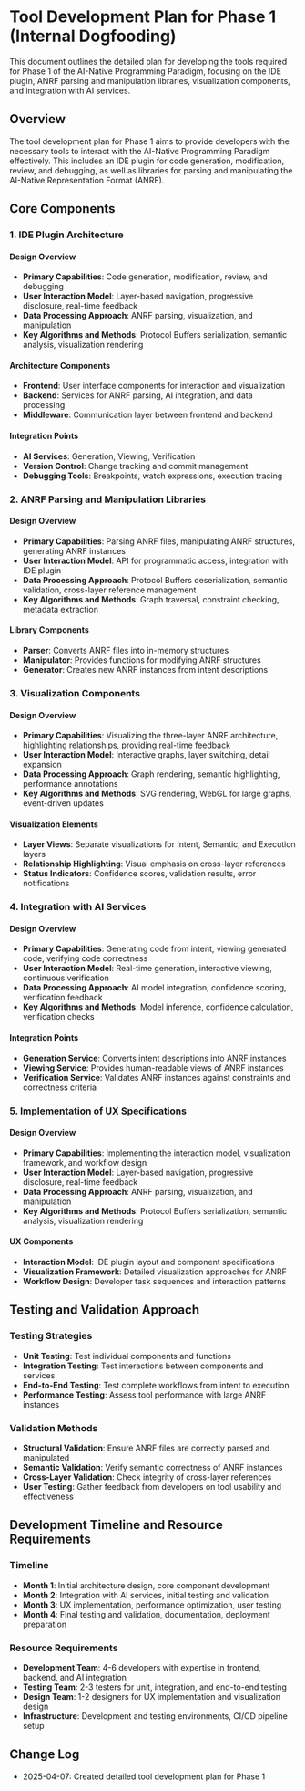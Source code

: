 # Tool Development Plan for Phase 1 (Internal Dogfooding)

This document outlines the detailed plan for developing the tools required for Phase 1 of the AI-Native Programming Paradigm, focusing on the IDE plugin, ANRF parsing and manipulation libraries, visualization components, and integration with AI services.

## Overview

The tool development plan for Phase 1 aims to provide developers with the necessary tools to interact with the AI-Native Programming Paradigm effectively. This includes an IDE plugin for code generation, modification, review, and debugging, as well as libraries for parsing and manipulating the AI-Native Representation Format (ANRF).

## Core Components

### 1. IDE Plugin Architecture

#### Design Overview
- **Primary Capabilities**: Code generation, modification, review, and debugging
- **User Interaction Model**: Layer-based navigation, progressive disclosure, real-time feedback
- **Data Processing Approach**: ANRF parsing, visualization, and manipulation
- **Key Algorithms and Methods**: Protocol Buffers serialization, semantic analysis, visualization rendering

#### Architecture Components
- **Frontend**: User interface components for interaction and visualization
- **Backend**: Services for ANRF parsing, AI integration, and data processing
- **Middleware**: Communication layer between frontend and backend

#### Integration Points
- **AI Services**: Generation, Viewing, Verification
- **Version Control**: Change tracking and commit management
- **Debugging Tools**: Breakpoints, watch expressions, execution tracing

### 2. ANRF Parsing and Manipulation Libraries

#### Design Overview
- **Primary Capabilities**: Parsing ANRF files, manipulating ANRF structures, generating ANRF instances
- **User Interaction Model**: API for programmatic access, integration with IDE plugin
- **Data Processing Approach**: Protocol Buffers deserialization, semantic validation, cross-layer reference management
- **Key Algorithms and Methods**: Graph traversal, constraint checking, metadata extraction

#### Library Components
- **Parser**: Converts ANRF files into in-memory structures
- **Manipulator**: Provides functions for modifying ANRF structures
- **Generator**: Creates new ANRF instances from intent descriptions

### 3. Visualization Components

#### Design Overview
- **Primary Capabilities**: Visualizing the three-layer ANRF architecture, highlighting relationships, providing real-time feedback
- **User Interaction Model**: Interactive graphs, layer switching, detail expansion
- **Data Processing Approach**: Graph rendering, semantic highlighting, performance annotations
- **Key Algorithms and Methods**: SVG rendering, WebGL for large graphs, event-driven updates

#### Visualization Elements
- **Layer Views**: Separate visualizations for Intent, Semantic, and Execution layers
- **Relationship Highlighting**: Visual emphasis on cross-layer references
- **Status Indicators**: Confidence scores, validation results, error notifications

### 4. Integration with AI Services

#### Design Overview
- **Primary Capabilities**: Generating code from intent, viewing generated code, verifying code correctness
- **User Interaction Model**: Real-time generation, interactive viewing, continuous verification
- **Data Processing Approach**: AI model integration, confidence scoring, verification feedback
- **Key Algorithms and Methods**: Model inference, confidence calculation, verification checks

#### Integration Points
- **Generation Service**: Converts intent descriptions into ANRF instances
- **Viewing Service**: Provides human-readable views of ANRF instances
- **Verification Service**: Validates ANRF instances against constraints and correctness criteria

### 5. Implementation of UX Specifications

#### Design Overview
- **Primary Capabilities**: Implementing the interaction model, visualization framework, and workflow design
- **User Interaction Model**: Layer-based navigation, progressive disclosure, real-time feedback
- **Data Processing Approach**: ANRF parsing, visualization, and manipulation
- **Key Algorithms and Methods**: Protocol Buffers serialization, semantic analysis, visualization rendering

#### UX Components
- **Interaction Model**: IDE plugin layout and component specifications
- **Visualization Framework**: Detailed visualization approaches for ANRF
- **Workflow Design**: Developer task sequences and interaction patterns

## Testing and Validation Approach

### Testing Strategies
- **Unit Testing**: Test individual components and functions
- **Integration Testing**: Test interactions between components and services
- **End-to-End Testing**: Test complete workflows from intent to execution
- **Performance Testing**: Assess tool performance with large ANRF instances

### Validation Methods
- **Structural Validation**: Ensure ANRF files are correctly parsed and manipulated
- **Semantic Validation**: Verify semantic correctness of ANRF instances
- **Cross-Layer Validation**: Check integrity of cross-layer references
- **User Testing**: Gather feedback from developers on tool usability and effectiveness

## Development Timeline and Resource Requirements

### Timeline
- **Month 1**: Initial architecture design, core component development
- **Month 2**: Integration with AI services, initial testing and validation
- **Month 3**: UX implementation, performance optimization, user testing
- **Month 4**: Final testing and validation, documentation, deployment preparation

### Resource Requirements
- **Development Team**: 4-6 developers with expertise in frontend, backend, and AI integration
- **Testing Team**: 2-3 testers for unit, integration, and end-to-end testing
- **Design Team**: 1-2 designers for UX implementation and visualization design
- **Infrastructure**: Development and testing environments, CI/CD pipeline setup

## Change Log
- 2025-04-07: Created detailed tool development plan for Phase 1
